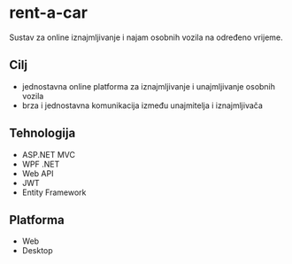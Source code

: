 # rent-a-car

Sustav za online iznajmljivanje i najam osobnih vozila na određeno vrijeme.

## Cilj
* jednostavna online platforma za iznajmljivanje i unajmljivanje osobnih vozila
* brza i jednostavna komunikacija između unajmitelja i iznajmljivača

## Tehnologija
* ASP.NET MVC
* WPF .NET
* Web API
* JWT
* Entity Framework

## Platforma
* Web
* Desktop
